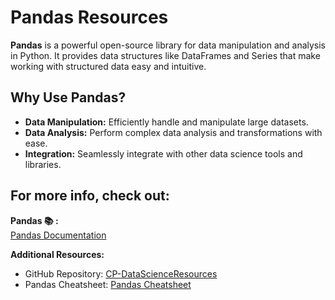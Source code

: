 # Pandas Resources

**Pandas** is a powerful open-source library for data manipulation and analysis in Python. It provides data structures like DataFrames and Series that make working with structured data easy and intuitive.

## Why Use Pandas?
- **Data Manipulation:** Efficiently handle and manipulate large datasets.
- **Data Analysis:** Perform complex data analysis and transformations with ease.
- **Integration:** Seamlessly integrate with other data science tools and libraries.

## For more info, check out:

**Pandas 📚 :**  
[Pandas Documentation](https://pandas.pydata.org/pandas-docs/stable/)

**Additional Resources:**

- GitHub Repository: [CP-DataScienceResources](https://github.com/Chethanpatel/CP-DataScienceResources)
- Pandas Cheatsheet: [Pandas Cheatsheet](https://pandas.pydata.org/Pandas_Cheat_Sheet.pdf)
